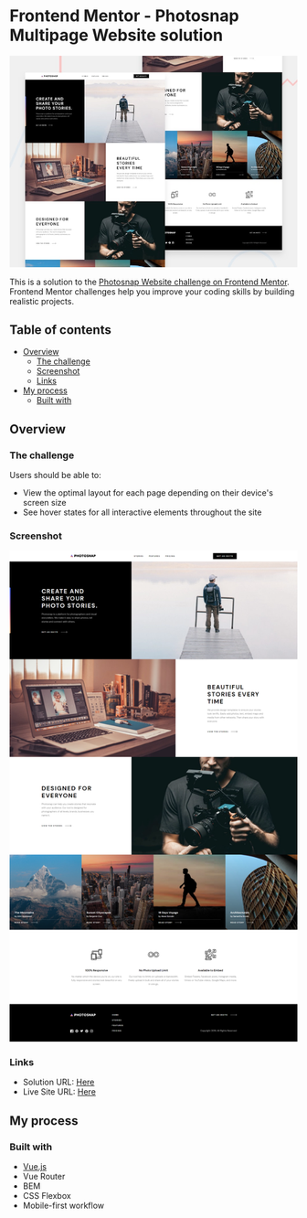 # Frontend Mentor - Photosnap Multipage Website solution

![Design preview for the Photosnap Multipage Website coding challenge](./design/preview.jpg)

This is a solution to the [Photosnap Website challenge on Frontend Mentor](https://www.frontendmentor.io/challenges/photosnap-multipage-website-nMDSrNmNW). Frontend Mentor challenges help you improve your coding skills by building realistic projects. 

## Table of contents

- [Overview](#overview)
  - [The challenge](#the-challenge)
  - [Screenshot](#screenshot)
  - [Links](#links)
- [My process](#my-process)
  - [Built with](#built-with)


## Overview

### The challenge

Users should be able to:

- View the optimal layout for each page depending on their device's screen size
- See hover states for all interactive elements throughout the site

### Screenshot

![](./screenshot.png)

### Links

- Solution URL: [Here](https://www.frontendmentor.io/solutions/photosnap-multipage-website-vuejs-nT_uJu9Jq)
- Live Site URL: [Here](https://hyunnies95.github.io/photosnap-multipage-website/)

## My process

### Built with

- [Vue.js](https://vuejs.org/)
- Vue Router
- BEM
- CSS Flexbox
- Mobile-first workflow
